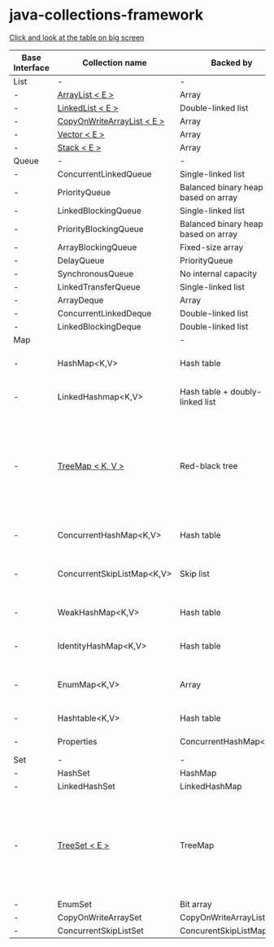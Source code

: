 # java-collections-framework


<a href="https://github.com/keramiozsoy/java-collections-framework/blob/master/README.md">Click and look at the table on big screen</a>

| Base Interface | Collection name                                | Backed by                           | Duplicates  | Nulls Allowed                                                                        | Syncronized|Thread safe|Iterator type|
|----------------|------------------------------------------------|-------------------------------------|-------------|--------------------------------------------------------------------------------------|------------|-----------|-------------|
| List           | -                                              | -                                   | -           | -                                                                                    | -          | -         | -           | 
| -              | [ ArrayList < E > ](arraylist/src/main/java)   | Array                               | yes         | yes                                                                                  | no         | no        | fail-fast   |
| -              | [ LinkedList < E > ](linkedlist/src/main/java) | Double-linked list                  | yes         | yes                                                                                  | no         | no        | fail-fast   |
| -              | [ CopyOnWriteArrayList < E > ](CopyOnWriteArrayList/)                       | Array                               | yes         | yes                                                                                  | no         | yes       | snapshat-style |
| -              | [ Vector < E > ](vector/)         | Array                               | yes         | yes                                                                                  | yes        | yes       | fail-fast   |
| -              | [ Stack < E > ](Stack/)                                      | Array                               | yes         | yes                                                                                  | yes        | yes       | fail-fast   |
| Queue          | -                                              | -                                   | -           | -                                                                                    | -          | -         | -           |
| -              | ConcurrentLinkedQueue<E>                       | Single-linked list                  | yes         | no                                                                                   | no         | yes       | weakly consistent |
| -              | PriorityQueue<E>                               | Balanced binary heap based on array | yes         | no                                                                                   | no         | no        | fail-fast   |
| -              | LinkedBlockingQueue<E>                         | Single-linked list                  | yes         | no                                                                                   | no         | yes       | weakly consistent |
| -              | PriorityBlockingQueue<E>                       | Balanced binary heap based on array | yes         | no                                                                                   | no         | yes       | snapshat-style |
| -              | ArrayBlockingQueue<E>                          | Fixed-size array                    | yes         | no                                                                                   | no         | yes       | weakly consistent |
| -              | DelayQueue<E>                                  | PriorityQueue<E>                    | yes         | no                                                                                   | no         | no        | snapshot-style |
| -              | SynchronousQueue<E>                            | No internal capacity                | yes         | no                                                                                   | no         | yes       | Collections.emptyIterator |
| -              | LinkedTransferQueue<E>                         | Single-linked list                  | yes         | no                                                                                   | no         | yes       | weakly consistent |
| -              | ArrayDeque<E>                                  | Array                               | yes         | no                                                                                   | no         | no        | fail-fast   |
| -              | ConcurrentLinkedDeque<E>                       | Double-linked list                  | yes         | no                                                                                   | no         | yes       | weakly consistent |
| -              | LinkedBlockingDeque<E>                         | Double-linked list                  | yes         | no                                                                                   | no         | yes       | weakly consistent |
| Map            |                                                | -                                   | -           | -                                                                                    | -          | -         | -           |
| -              | HashMap<K,V>                                   | Hash table                          | Only values | Null key and null values                                                             | no         | no        | fail-fast   |
| -              | LinkedHashmap<K,V>                             | Hash table + doubly-linked list     | Only values | Null key and null values                                                             | no         | no        | fail-fast   |
| -              | [ TreeMap < K, V > ](treemap/src/main/java)    | Red-black tree                      | Only values | Doesnt permit null keys if natural sorting is used or Comparator doesnt accept nulls | no         | no        | fail-fast   |
| -              | ConcurrentHashMap<K,V>                         | Hash table                          | Only values | no                                                                                   | no         | yes       | Reflect the state at some point of time after creation |
| -              | ConcurrentSkipListMap<K,V>                     | Skip list                           | Only values | Null keys forbidden but values allowed                                               | no         | yes       | weakly consistent |
| -              | WeakHashMap<K,V>                               | Hash table                          | Only values | Null key and null values                                                             | no         | no        | fail-fast   |
| -              | IdentityHashMap<K,V>                           | Hash table                          | Only values | Null key and null values                                                             | no         | no        | fail-fast   |
| -              | EnumMap<K,V>                                   | Array                               | Only values | Null keys forbidden but values allowed                                               | no         | no        | weakly consistent |
| -              | Hashtable<K,V>                                 | Hash table                          | Only values | no                                                                                   | yes        | yes       | fail-fast   |
| -              | Properties                                     | ConcurrentHashMap<K,V>              | Only values | no                                                                                   | yes        | yes       | not guaranteeed to fail-fast |
| Set            | -                                              | -                                   | -           | -                                                                                    | -          | -         |
| -              | HashSet<E>                                     | HashMap                             | No          | yes                                                                                  | no         | no        | fail-fast   |
| -              | LinkedHashSet<E>                               | LinkedHashMap                       | No          | yes                                                                                  | no         | no        | fail-fast   |
| -              | [ TreeSet < E > ](treeset/src/main/java)       | TreeMap                             | No          | Doesnt permit null keys if natural sorting is used or Comparator doesnt accept nulls | no         | no        | fail-fast   | 
| -              | EnumSet<E>                                     | Bit array                           | No          | No                                                                                   | no         | no        | weakly consistent |
| -              | CopyOnWriteArraySet<E >                        | CopyOnWriteArrayList                | No          | yes                                                                                  | no         | yes       | snapshot-style |
| -              | ConcurrentSkipListSet<E>                       | ConcurentSkipListMap                | No          | No                                                                                   | no         | yes       | weakly consistent |

